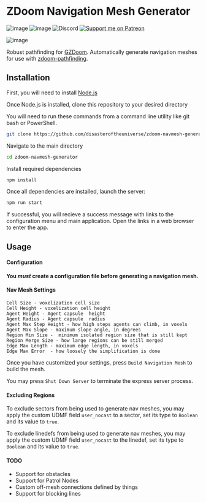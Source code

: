 # ZDoom Navigation Mesh Generator
![image](https://img.shields.io/badge/status-WIP-orange) ![image](https://img.shields.io/badge/status-concept-lightgrey) ![Discord](https://img.shields.io/discord/882788591581937734?label=discord&style=flat) [![Support me on Patreon](https://img.shields.io/endpoint.svg?url=https%3A%2F%2Fshieldsio-patreon.vercel.app%2Fapi%3Fusername%3Dbeyondsunset%26type%3Dpatrons&style=flat)](https://patreon.com/beyondsunset)

![image](https://imgur.com/O7thc1W.png)

Robust pathfinding for [GZDoom](https://zdoom.org/index). Automatically generate navigation meshes for use with [zdoom-pathfinding](https://github.com/disasteroftheuniverse/zdoom-pathfinding).

## Installation

First, you will need to install [Node.js](https://nodejs.org/en/)

Once Node.js is installed, clone this repository to your desired directory

You will need to run these commands from a command line utility like git bash or PowerShell.


```sh
git clone https://github.com/disasteroftheuniverse/zdoom-navmesh-generator
```
Navigate to the main directory

```sh
cd zdoom-navmesh-generator
```

Install required dependencies

```sh
npm install
```

Once all dependencies are installed, launch the server:

```sh
npm run start
```

If successful, you will recieve a success message with links to the configuration menu and main application. Open the links in a web browser to enter the app. 

## Usage

#### Configuration

**You _must_ create a configuration file before generating a navigation mesh.**

#### Nav Mesh Settings
```
Cell Size - voxelization cell size 
Cell Height - voxelization cell height
Agent Height - Agent capsule  height
Agent Radius - Agent capsule  radius
Agent Max Step Height - how high steps agents can climb, in voxels
Agent Max Slope - maximum slope angle, in degrees
Region Min Size -  minimum isolated region size that is still kept
Region Merge Size - how large regions can be still merged
Edge Max Length - maximum edge length, in voxels
Edge Max Error  - how loosely the simplification is done
```

Once you have customized your settings, press `Build Navigation Mesh` to build the mesh.

You may press `Shut Down Server` to terminate the express server process.

#### Excluding Regions

To exclude sectors from being used to generate nav meshes, you may apply the custom UDMF field `user_nocast` to a sector, set its type to `Boolean` and its value to `true`.

To exclude linedefs from being used to generate nav meshes, you may apply the custom UDMF field `user_nocast` to the linedef, set its type to `Boolean` and its value to `true`.

#### TODO

* Support for obstacles
* Support for Patrol Nodes
* Custom off-mesh connections defined by things
* Support for blocking lines


